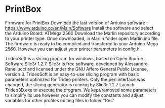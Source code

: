 # PrintBox
Firmware for PrintBox 
Download the last version of Arduino software : https://www.arduino.cc/en/Main/Software 
Install the software and select the Arduino Board: ATMega 2560 
Download the Marlin repository according to your printer type. 
Once downloaded, in Marlin folder open Marlin.ino file. 
The firmware is ready to be compiled and transfered to your Arduino Mega 2560. 
However you can adjust your printer parameters in config.h


TrideoSoft is a slicing program for windows, based on Open Source Software Slic3r 1.2.7. Slic3r is free software, developed by Alessandro Ranellucci and licensed under the GNU Affero General Public License, version 3. TrideoSoft is an easy-to-use slicing program with basic parameters optimized for Trideo printers. Only the perl interface was changed, the slicing generator is running by Slic3r 1.2.7 Launch Trideo3D.exe to execute the program. We kept/removed some parameters to simplify its use however you can modify the constants and adjust variables for other profiles editing files in folder "Res"
